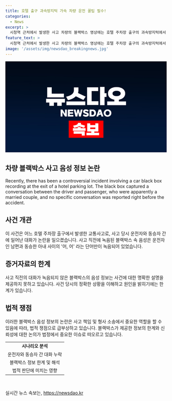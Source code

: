 ```yaml
---
title: 호텔 출구 과속방지턱 가속 차량 운전 꿀팁 필수!
categories:
  - News
excerpt: >
  시청역 근처에서 발생한 사고 차량의 블랙박스 영상에는 호텔 주차장 출구의 과속방지턱에서 가속하는 장면이 포착됐습니다. 사고 직전까지 운전자 부부는 어, 어 하는 음성만 녹음돼, 어색한 묘사와 함께 주목받고 있습니다.
feature_text: >
  시청역 근처에서 발생한 사고 차량의 블랙박스 영상에는 호텔 주차장 출구의 과속방지턱에서 가속하는 장면이 포착됐습니다. 사고 직전까지 운전자 부부는 어, 어 하는 음성만 녹음돼, 어색한 묘사와 함께 주목받고 있습니다.
image: '/assets/img/newsdao_breakingnews.jpg'
---
```


<p><img src="/assets/img/newsdao_breakingnews.jpg" alt="pcversion 속보" /></p>

<h2 data-ke-size="size26">차량 블랙박스 사고 음성 정보 논란</h2>

<p data-ke-size="size16">Recently, there has been a controversial incident involving a car black box recording at the exit of a hotel parking lot. The black box captured a conversation between the driver and passenger, who were apparently a married couple, and no specific conversation was reported right before the accident.</p>

<h2 data-ke-size="size26">사건 개관</h2>

<p data-ke-size="size16">이 사건은 어느 호텔 주차장 출구에서 발생한 교통사고로, 사고 당시 운전자와 동승자 간에 일어난 대화가 논란을 일으켰습니다. 사고 직전에 녹음된 블랙박스 속 음성은 운전자인 남편과 동승한 아내 사이의 '어, 어' 라는 단어만이 녹음되어 있었습니다.</p>

<h2 data-ke-size="size26">증거자료의 한계</h2>

<p data-ke-size="size16">사고 직전의 대화가 녹음되지 않은 블랙박스의 음성 정보는 사건에 대한 명확한 설명을 제공하지 못하고 있습니다. 사건 당시의 정확한 상황을 이해하고 원인을 밝히기에는 한계가 있습니다.</p>

<h2 data-ke-size="size26">법적 쟁점</h2>

<p data-ke-size="size16">이러한 블랙박스 음성 정보의 논란은 사고 책임 및 형사 소송에서 중요한 역할을 할 수 있음에 따라, 법적 쟁점으로 급부상하고 있습니다. 블랙박스가 제공한 정보의 한계와 신뢰성에 대한 논의가 법정에서 중요한 이슈로 떠오르고 있습니다.</p>

<table>
  <tr>
    <td style="text-align: center; height: 17px;"><b>시나리오 분석</b></td>
  </tr>
  <tr>
    <td style="text-align: center; height: 17px;">운전자와 동승자 간 대화 누락</td>
  </tr>
  <tr>
    <td style="text-align: center; height: 17px;">블랙박스 정보 한계 및 해석</td>
  </tr>
  <tr>
    <td style="text-align: center; height: 17px;">법적 판단에 미치는 영향</td>
  </tr>
</table>

<p data-ke-size="size16">&nbsp;</p>
실시간 뉴스 속보는, <a href="https://newsdao.kr" rel="dofollow">https://newsdao.kr</a>


